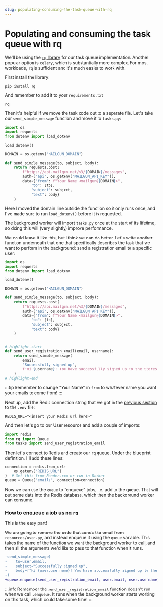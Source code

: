 ```yaml
---
slug: populating-consuming-the-task-queue-with-rq
---
```


# Populating and consuming the task queue with rq

We'll be using the [`rq` library](https://python-rq.org/) for our task queue implementation. Another popular option is `celery`, which is substantially more complex. For most workloads, `rq` is sufficient and it's much easier to work with.

First install the library:

```bash
pip install rq
```

And remember to add it to your `requirements.txt`

```text title="requirements.txt"
rq
```

Then it's helpful if we move the task code out to a separate file. Let's take our `send_simple_message` function and move it to `tasks.py`:

```py title="tasks.py"
import os
import requests
from dotenv import load_dotenv

load_dotenv()

DOMAIN = os.getenv("MAILGUN_DOMAIN")

def send_simple_message(to, subject, body):
    return requests.post(
        f"https://api.mailgun.net/v3/{DOMAIN}/messages",
        auth=("api", os.getenv("MAILGUN_API_KEY")),
        data={"from": f"Your Name <mailgun@{DOMAIN}>",
            "to": [to],
            "subject": subject,
            "text": body}
    )
```

Here I moved the domain line outside the function so it only runs once, and I've made sure to run `load_dotenv()` before it is requested.

The background worker will import `tasks.py` once at the start of its lifetime, so doing this will (very slightly) improve performance.

We could leave it like this, but I think we can do better. Let's write another function underneath that one that specifically describes the task that we want to perform in the background: send a registration email to a specific user:

```py title="tasks.py"
import os
import requests
from dotenv import load_dotenv

load_dotenv()

DOMAIN = os.getenv("MAILGUN_DOMAIN")

def send_simple_message(to, subject, body):
    return requests.post(
        f"https://api.mailgun.net/v3/{DOMAIN}/messages",
        auth=("api", os.getenv("MAILGUN_API_KEY")),
        data={"from": f"Your Name <mailgun@{DOMAIN}>",
            "to": [to],
            "subject": subject,
            "text": body}
    )


# highlight-start
def send_user_registration_email(email, username):
    return send_simple_message(
        email,
        "Successfully signed up",
        f"Hi {username}! You have successfully signed up to the Stores REST API.",
    )
# highlight-end
```

:::tip
Remember to change "Your Name" in `from` to whatever name you want your emails to come from!
:::

Next up, add the Redis connection string that we got in the [previous section](../what_is_task_queue) to the `.env` file:

```text title=".env"
REDIS_URL="<insert your Redis url here>"
```

And then let's go to our User resource and add a couple of imports:

```py title="resources/user.py"
import redis
from rq import Queue
from tasks import send_user_registration_email
```

Then let's connect to Redis and create our `rq` queue. Under the blueprint definition, I'll add these lines:

```py title="resources/user.py"
connection = redis.from_url(
    os.getenv("REDIS_URL")
)  # Get this from Render.com or run in Docker
queue = Queue("emails", connection=connection)
```

Now we can use the `queue` to "enqueue" jobs, i.e. add to the queue. That will put some data into the Redis database, which then the background worker can consume.

### How to enqueue a job using `rq`

This is the easy part!

We are going to remove the code that sends the email from `resources/user.py`, and instead enqueue it using the `queue` variable. This takes the name of the function we want the background worker to call, and then all the arguments we'd like to pass to that function when it runs.

```diff title="resources/user.py"
-send_simple_message(
-    to=user.email,
-    subject="Successfully signed up",
-    body=f"Hi {user.username}! You have successfully signed up to the Stores REST API."
-)
+queue.enqueue(send_user_registration_email, user.email, user.username)
```

:::info
Remember the `send_user_registration_email` function doesn't run when we call `.enqueue`. It runs when the background worker starts working on this task, which could take some time!
:::